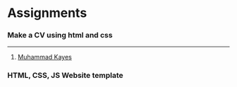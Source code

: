 Assignments
==================

### Make a CV using html and css

--------
1. [Muhammad Kayes](https://github.com/Muhammadk28/CV-home-work) 


### HTML, CSS, JS Website template
